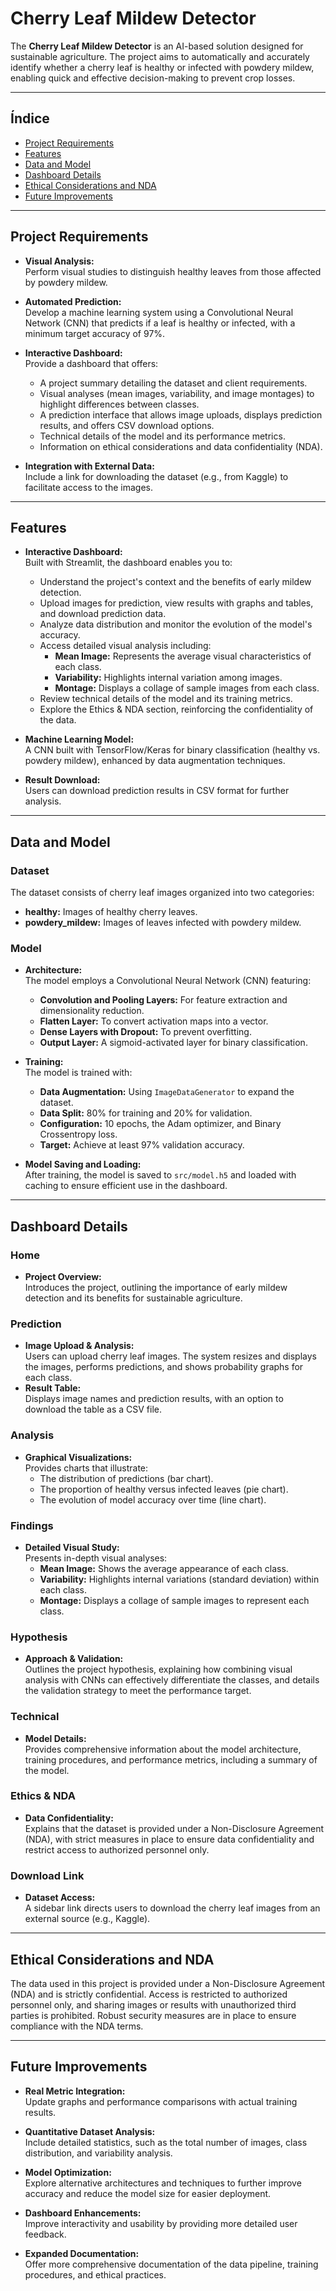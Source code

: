# Cherry Leaf Mildew Detector

The **Cherry Leaf Mildew Detector** is an AI-based solution designed for sustainable agriculture. The project aims to automatically and accurately identify whether a cherry leaf is healthy or infected with powdery mildew, enabling quick and effective decision-making to prevent crop losses.

---

## Índice

- [Project Requirements](#project-requirements)
- [Features](#features)
- [Data and Model](#data-and-model)
- [Dashboard Details](#dashboard-details)
- [Ethical Considerations and NDA](#ethical-considerations-and-nda)
- [Future Improvements](#future-improvements)

---

## Project Requirements

- **Visual Analysis:**  
  Perform visual studies to distinguish healthy leaves from those affected by powdery mildew.

- **Automated Prediction:**  
  Develop a machine learning system using a Convolutional Neural Network (CNN) that predicts if a leaf is healthy or infected, with a minimum target accuracy of 97%.

- **Interactive Dashboard:**  
  Provide a dashboard that offers:
  - A project summary detailing the dataset and client requirements.
  - Visual analyses (mean images, variability, and image montages) to highlight differences between classes.
  - A prediction interface that allows image uploads, displays prediction results, and offers CSV download options.
  - Technical details of the model and its performance metrics.
  - Information on ethical considerations and data confidentiality (NDA).

- **Integration with External Data:**  
  Include a link for downloading the dataset (e.g., from Kaggle) to facilitate access to the images.

---

## Features

- **Interactive Dashboard:**  
  Built with Streamlit, the dashboard enables you to:
  - Understand the project's context and the benefits of early mildew detection.
  - Upload images for prediction, view results with graphs and tables, and download prediction data.
  - Analyze data distribution and monitor the evolution of the model's accuracy.
  - Access detailed visual analysis including:
    - **Mean Image:** Represents the average visual characteristics of each class.
    - **Variability:** Highlights internal variation among images.
    - **Montage:** Displays a collage of sample images from each class.
  - Review technical details of the model and its training metrics.
  - Explore the Ethics & NDA section, reinforcing the confidentiality of the data.

- **Machine Learning Model:**  
  A CNN built with TensorFlow/Keras for binary classification (healthy vs. powdery mildew), enhanced by data augmentation techniques.

- **Result Download:**  
  Users can download prediction results in CSV format for further analysis.

---

## Data and Model

### Dataset

The dataset consists of cherry leaf images organized into two categories:
- **healthy:** Images of healthy cherry leaves.
- **powdery_mildew:** Images of leaves infected with powdery mildew.

### Model

- **Architecture:**  
  The model employs a Convolutional Neural Network (CNN) featuring:
  - **Convolution and Pooling Layers:** For feature extraction and dimensionality reduction.
  - **Flatten Layer:** To convert activation maps into a vector.
  - **Dense Layers with Dropout:** To prevent overfitting.
  - **Output Layer:** A sigmoid-activated layer for binary classification.

- **Training:**  
  The model is trained with:
  - **Data Augmentation:** Using `ImageDataGenerator` to expand the dataset.
  - **Data Split:** 80% for training and 20% for validation.
  - **Configuration:** 10 epochs, the Adam optimizer, and Binary Crossentropy loss.
  - **Target:** Achieve at least 97% validation accuracy.

- **Model Saving and Loading:**  
  After training, the model is saved to `src/model.h5` and loaded with caching to ensure efficient use in the dashboard.

---

## Dashboard Details

### Home
- **Project Overview:**  
  Introduces the project, outlining the importance of early mildew detection and its benefits for sustainable agriculture.

### Prediction
- **Image Upload & Analysis:**  
  Users can upload cherry leaf images. The system resizes and displays the images, performs predictions, and shows probability graphs for each class.
- **Result Table:**  
  Displays image names and prediction results, with an option to download the table as a CSV file.

### Analysis
- **Graphical Visualizations:**  
  Provides charts that illustrate:
  - The distribution of predictions (bar chart).
  - The proportion of healthy versus infected leaves (pie chart).
  - The evolution of model accuracy over time (line chart).

### Findings
- **Detailed Visual Study:**  
  Presents in-depth visual analyses:
  - **Mean Image:** Shows the average appearance of each class.
  - **Variability:** Highlights internal variations (standard deviation) within each class.
  - **Montage:** Displays a collage of sample images to represent each class.

### Hypothesis
- **Approach & Validation:**  
  Outlines the project hypothesis, explaining how combining visual analysis with CNNs can effectively differentiate the classes, and details the validation strategy to meet the performance target.

### Technical
- **Model Details:**  
  Provides comprehensive information about the model architecture, training procedures, and performance metrics, including a summary of the model.

### Ethics & NDA
- **Data Confidentiality:**  
  Explains that the dataset is provided under a Non-Disclosure Agreement (NDA), with strict measures in place to ensure data confidentiality and restrict access to authorized personnel only.

### Download Link
- **Dataset Access:**  
  A sidebar link directs users to download the cherry leaf images from an external source (e.g., Kaggle).

---

## Ethical Considerations and NDA

The data used in this project is provided under a Non-Disclosure Agreement (NDA) and is strictly confidential. Access is restricted to authorized personnel only, and sharing images or results with unauthorized third parties is prohibited. Robust security measures are in place to ensure compliance with the NDA terms.

---

## Future Improvements

- **Real Metric Integration:**  
  Update graphs and performance comparisons with actual training results.
  
- **Quantitative Dataset Analysis:**  
  Include detailed statistics, such as the total number of images, class distribution, and variability analysis.
  
- **Model Optimization:**  
  Explore alternative architectures and techniques to further improve accuracy and reduce the model size for easier deployment.
  
- **Dashboard Enhancements:**  
  Improve interactivity and usability by providing more detailed user feedback.
  
- **Expanded Documentation:**  
  Offer more comprehensive documentation of the data pipeline, training procedures, and ethical practices.
